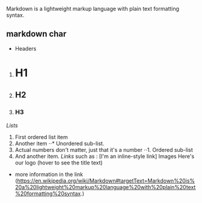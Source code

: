 Markdown is a lightweight markup language with plain text formatting syntax.
## markdown char 
- Headers
1. # H1
2. ## H2
3. ### H3
*Lists*
1. First ordered list item
2. Another item
⋅⋅* Unordered sub-list. 
1. Actual numbers don't matter, just that it's a number
⋅⋅1. Ordered sub-list
4. And another item.
*Links*
 such as : [I'm an inline-style link]
Images
Here's our logo (hover to see the title text)

- more information in the link
(https://en.wikipedia.org/wiki/Markdown#targetText=Markdown%20is%20a%20lightweight%20markup%20language%20with%20plain%20text%20formatting%20syntax.)
